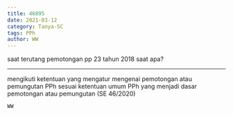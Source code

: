 ```yaml
---
title: 46895
date: 2021-03-12
category: Tanya-SC
tags: PPh
author: WW
---
```


saat terutang pemotongan pp 23 tahun 2018 saat apa?

---

mengikuti ketentuan yang mengatur mengenai pemotongan atau pemungutan PPh sesuai ketentuan umum PPh yang menjadi dasar pemotongan atau pemungutan (SE 46/2020)

`WW`
